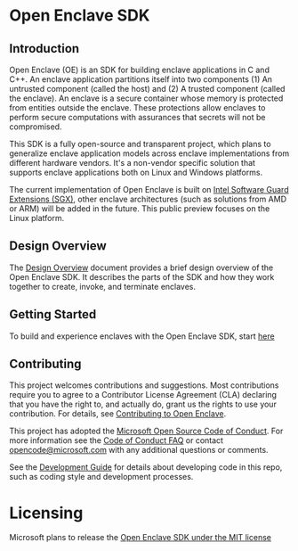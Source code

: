 Open Enclave SDK
================

Introduction
------------

Open Enclave (OE) is an SDK for building enclave applications in C and C++. An
enclave application partitions itself into two components (1) An untrusted component (called the
host) and (2) A trusted component (called the enclave). An enclave is a secure
container whose memory is protected from entities outside the enclave. These
protections allow enclaves to perform secure computations with assurances that
secrets will not be compromised.

This SDK is a fully open-source and transparent project, which plans to generalize enclave application models across 
enclave implementations from different hardware vendors. It's a non-vendor specific solution that supports enclave applications both on
Linux and Windows platforms.

The current implementation of Open Enclave is built on [Intel Software Guard Extensions (SGX)](https://software.intel.com/en-us/sgx), other enclave architectures (such as solutions from AMD or ARM) will be added in the future. This public preview focuses on the Linux platform.

Design Overview
-------------

The [Design Overview](DesignOverview.pdf) document provides a brief design overview of the Open Enclave SDK. It describes the parts of the SDK and how they work together to create, invoke, and terminate enclaves. 

Getting Started
---------------
To build and experience enclaves with the Open Enclave SDK, start [here](GettingStartedDocs/GettingStarted.md)

Contributing
------------

This project welcomes contributions and suggestions. Most contributions require you to agree to a Contributor License Agreement (CLA) declaring that you have the right to, and actually do, grant us the rights to use your contribution. For details, see [Contributing to Open Enclave](Contributing.md).

This project has adopted the [Microsoft Open Source Code of Conduct](https://opensource.microsoft.com/codeofconduct/).
For more information see the [Code of Conduct FAQ](https://opensource.microsoft.com/codeofconduct/faq/) or
contact [opencode@microsoft.com](mailto:opencode@microsoft.com) with any additional questions or comments.

See the [Development Guide](DevelopmentGuide.md) for details about developing code in this repo, such as coding style and development processes.


Licensing
=========

Microsoft plans to release the [Open Enclave SDK under the MIT license](https://github.com/Microsoft/openenclave/blob/master/LICENSE)
